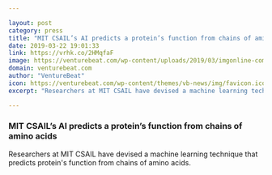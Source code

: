 ```yaml
---

layout: post
category: press
title: "MIT CSAIL’s AI predicts a protein’s function from chains of amino acids"
date: 2019-03-22 19:01:33
link: https://vrhk.co/2HMqfaF
image: https://venturebeat.com/wp-content/uploads/2019/03/imgonline-com-ua-BigPic-0C7wuIPybVdB.jpg?w=1200&strip=all
domain: venturebeat.com
author: "VentureBeat"
icon: https://venturebeat.com/wp-content/themes/vb-news/img/favicon.ico
excerpt: "Researchers at MIT CSAIL have devised a machine learning technique that predicts protein's function from chains of amino acids."

---
```


### MIT CSAIL’s AI predicts a protein’s function from chains of amino acids

Researchers at MIT CSAIL have devised a machine learning technique that predicts protein's function from chains of amino acids.